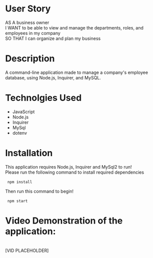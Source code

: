# User Story 
AS A business owner
<br>
I WANT to be able to view and manage the departments, roles, and employees in my company
<br>
SO THAT I can organize and plan my business









# Description
A command-line application made to manage a company's employee database, using Node.js, Inquirer, and MySQL.


# Technolgies Used
- JavaScript 
- Node.js
- Inquirer
- MySql 
- dotenv

# Installation 
This application requires Node.js, Inquirer and MySql2 to run!
<br>
Please run the following command to install required dependencies 
<pre><code> npm install </code> </pre>
Then run this command to begin!
<pre><code> npm start </code> </pre>

# Video Demonstration of the application: 
 
<br>
[VID PLACEHOLDER]